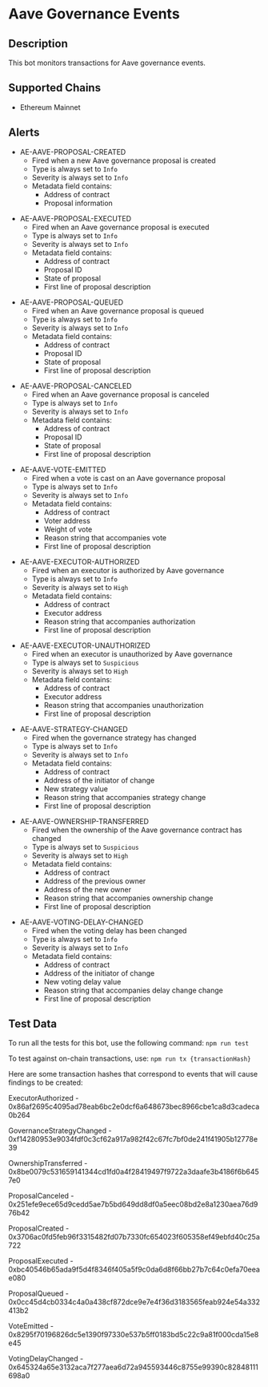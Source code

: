 # Aave Governance Events

## Description

This bot monitors transactions for Aave governance events.

## Supported Chains

- Ethereum Mainnet

## Alerts

<!-- -->
- AE-AAVE-PROPOSAL-CREATED
  - Fired when a new Aave governance proposal is created
  - Type is always set to `Info`
  - Severity is always set to `Info`
  - Metadata field contains:
    - Address of contract
    - Proposal information

<!-- -->
- AE-AAVE-PROPOSAL-EXECUTED
  - Fired when an Aave governance proposal is executed
  - Type is always set to `Info`
  - Severity is always set to `Info`
  - Metadata field contains:
    - Address of contract
    - Proposal ID
    - State of proposal
    - First line of proposal description

<!-- -->
- AE-AAVE-PROPOSAL-QUEUED
  - Fired when an Aave governance proposal is queued
  - Type is always set to `Info`
  - Severity is always set to `Info`
  - Metadata field contains:
    - Address of contract
    - Proposal ID
    - State of proposal
    - First line of proposal description

<!-- -->
- AE-AAVE-PROPOSAL-CANCELED
  - Fired when an Aave governance proposal is canceled
  - Type is always set to `Info`
  - Severity is always set to `Info`
  - Metadata field contains:
    - Address of contract
    - Proposal ID
    - State of proposal
    - First line of proposal description

<!-- -->
- AE-AAVE-VOTE-EMITTED
  - Fired when a vote is cast on an Aave governance proposal
  - Type is always set to `Info`
  - Severity is always set to `Info`
  - Metadata field contains:
    - Address of contract
    - Voter address
    - Weight of vote
    - Reason string that accompanies vote
    - First line of proposal description

<!-- -->
- AE-AAVE-EXECUTOR-AUTHORIZED
  - Fired when an executor is authorized by Aave governance
  - Type is always set to `Info`
  - Severity is always set to `High`
  - Metadata field contains:
    - Address of contract
    - Executor address
    - Reason string that accompanies authorization
    - First line of proposal description

<!-- -->
- AE-AAVE-EXECUTOR-UNAUTHORIZED
  - Fired when an executor is unauthorized by Aave governance
  - Type is always set to `Suspicious`
  - Severity is always set to `High`
  - Metadata field contains:
    - Address of contract
    - Executor address
    - Reason string that accompanies unauthorization
    - First line of proposal description

<!-- -->
- AE-AAVE-STRATEGY-CHANGED
  - Fired when the governance strategy has changed
  - Type is always set to `Info`
  - Severity is always set to `Info`
  - Metadata field contains:
    - Address of contract
    - Address of the initiator of change
    - New strategy value
    - Reason string that accompanies strategy change
    - First line of proposal description

<!-- -->
- AE-AAVE-OWNERSHIP-TRANSFERRED
  - Fired when the ownership of the Aave governance contract has changed
  - Type is always set to `Suspicious`
  - Severity is always set to `High`
  - Metadata field contains:
    - Address of contract
    - Address of the previous owner
    - Address of the new owner
    - Reason string that accompanies ownership change
    - First line of proposal description

<!-- -->
- AE-AAVE-VOTING-DELAY-CHANGED
  - Fired when the voting delay has been changed
  - Type is always set to `Info`
  - Severity is always set to `Info`
  - Metadata field contains:
    - Address of contract
    - Address of the initiator of change
    - New voting delay value
    - Reason string that accompanies delay change change
    - First line of proposal description

## Test Data

To run all the tests for this bot, use the following command: `npm run test`

To test against on-chain transactions, use: `npm run tx {transactionHash}`

Here are some transaction hashes that correspond to events that will cause findings to be created:

ExecutorAuthorized - 0x86af2695c4095ad78eab6bc2e0dcf6a648673bec8966cbe1ca8d3cadeca0b264

GovernanceStrategyChanged - 0xf14280953e9034fdf0c3cf62a917a982f42c67fc7bf0de241f41905b12778e39

OwnershipTransferred - 0x8be0079c531659141344cd1fd0a4f28419497f9722a3daafe3b4186f6b6457e0

ProposalCanceled - 0x251efe9ece65d9cedd5ae7b5bd649dd8df0a5eec08bd2e8a1230aea76d976b42

ProposalCreated - 0x3706ac0fd5feb96f3315482fd07b7330fc654023f605358ef49ebfd40c25a722

ProposalExecuted - 0xbc40546b65ada9f5d4f8346f405a5f9c0da6d8f66bb27b7c64c0efa70eeae080

ProposalQueued - 0x0cc45d4cb0334c4a0a438cf872dce9e7e4f36d3183565feab924e54a332413b2

VoteEmitted - 0x8295f70196826dc5e1390f97330e537b5ff0183bd5c22c9a81f000cda15e8e45

VotingDelayChanged - 0x645324a65e3132aca7f277aea6d72a945593446c8755e99390c82848111698a0
